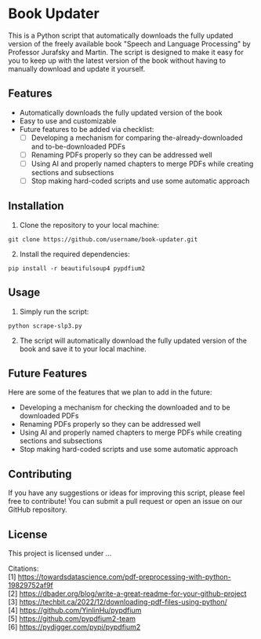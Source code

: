 # Book Updater

This is a Python script that automatically downloads the fully updated version of the freely available book "Speech and Language Processing" by Professor Jurafsky and Martin. The script is designed to make it easy for you to keep up with the latest version of the book without having to manually download and update it yourself.

## Features

- Automatically downloads the fully updated version of the book
- Easy to use and customizable
- Future features to be added via checklist:
  - [ ] Developing a mechanism for comparing the-already-downloaded and to-be-downloaded PDFs
  - [ ] Renaming PDFs properly so they can be addressed well
  - [ ] Using AI and properly named chapters to merge PDFs while creating sections and subsections
  - [ ] Stop making hard-coded scripts and use some automatic approach

## Installation

1. Clone the repository to your local machine:

```
git clone https://github.com/username/book-updater.git
```

2. Install the required dependencies:

```
pip install -r beautifulsoup4 pypdfium2
```

## Usage

1. Simply run the script:

```
python scrape-slp3.py
```

2. The script will automatically download the fully updated version of the book and save it to your local machine.

## Future Features

Here are some of the features that we plan to add in the future:

- Developing a mechanism for checking the downloaded and to be downloaded PDFs
- Renaming PDFs properly so they can be addressed well
- Using AI and properly named chapters to merge PDFs while creating sections and subsections
- Stop making hard-coded scripts and use some automatic approach

## Contributing

If you have any suggestions or ideas for improving this script, please feel free to contribute! You can submit a pull request or open an issue on our GitHub repository.

## License

This project is licensed under ...

Citations:<br>
[1] https://towardsdatascience.com/pdf-preprocessing-with-python-19829752af9f<br>
[2] https://dbader.org/blog/write-a-great-readme-for-your-github-project<br>
[3] https://techbit.ca/2022/12/downloading-pdf-files-using-python/<br>
[4] https://github.com/YinlinHu/pypdfium<br>
[5] https://github.com/pypdfium2-team<br>
[6] https://pydigger.com/pypi/pypdfium2<br>
